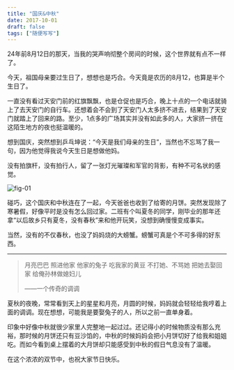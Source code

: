 ```yaml
---
title: "国庆&中秋"
date: 2017-10-01
draft: false
tags: ["随便写写"]
---
```


24年前8月12日的那天，当我的哭声响彻整个房间的时候，这个世界就有点不一样了。

今天，祖国母亲要过生日了，想想也是巧合。今天竟是农历的8月12，也算是半个生日了。

一直没有看过天安门前的红旗飘飘，也是仓促也是巧合，晚上十点的一个电话就骑上了去天安门的自行车。还想着会不会到了天安门人太多挤不进去，结果到了天安门就踏上了回来的路。至少，1点多的广场其实并没有如此多的人，大家挤一挤在这陌生地方的夜也挺温暖的。

想到国庆，突然想到乒乓坤说：“今天是我们母亲的生日”，当然也不忘骂了我一句，因为他觉得我说今天生日是想做他妈。

没有拍旗杆，没有拍行人，留了一张灯光璀璨和军官的背影，有种不可名状的感觉。

![fig-01](https://forest-pic.oss-cn-beijing.aliyuncs.com/20200527103331.png)

碰巧，这个国庆和中秋连在了一起，今天爸爸也收到了给寄的月饼。突然发现除了寒暑假，好像平时是没有怎么回过家。二班有个叫夏冬的同学，刚毕业的那年还拿“以后故乡只有夏冬，没有春秋”来和他开玩笑，没想到确慢慢变成事实。

当然，没有的不仅春秋，也没了妈妈烧的大螃蟹。螃蟹可真是个不可多得的好东西。

---

>月亮巴巴
>照进他家
>他家的兔子
>吃我家的黄豆
>不打她、不骂她
>把她去娶回家
>给俺孙林做媳妇儿
>
>——一个传奇的调调

夏秋的夜晚，常常看到天上的星星和月亮，月圆的时候，妈妈就会轻轻给我哼着上面的调调。现在想想，可能我是要娶兔子的人，所以之前一直单身着。

印象中好像中秋就很少家里人完整地一起过过。还记得小的时候物质没有那么充裕，那时候的月饼还只有豆沙馅的，中秋的时候妈妈会把小月饼切好了给我和姐姐吃。而如今看到桌上摆着的大月饼却只能感受到中秋的假日气息没有了温暖。

在这个浓浓的双节中，也祝大家节日快乐。